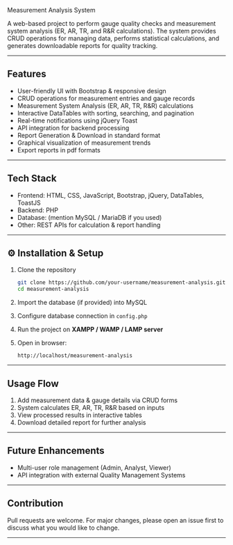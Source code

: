 Measurement Analysis System

A web-based project to perform gauge quality checks and measurement system analysis (ER, AR, TR, and R\&R calculations). The system provides CRUD operations for managing data, performs statistical calculations, and generates downloadable reports for quality tracking.

---

## Features

* User-friendly UI with Bootstrap & responsive design
* CRUD operations for measurement entries and gauge records
* Measurement System Analysis (ER, AR, TR, R\&R) calculations
* Interactive DataTables with sorting, searching, and pagination
* Real-time notifications using jQuery Toast
* API integration for backend processing
* Report Generation & Download in standard format
* Graphical visualization of measurement trends
* Export reports in pdf formats

---

## Tech Stack

* Frontend: HTML, CSS, JavaScript, Bootstrap, jQuery, DataTables, ToastJS
* Backend: PHP
* Database: (mention MySQL / MariaDB if you used)
* Other: REST APIs for calculation & report handling

---

## ⚙️ Installation & Setup

1. Clone the repository

   ```bash
   git clone https://github.com/your-username/measurement-analysis.git
   cd measurement-analysis
   ```
2. Import the database (if provided) into MySQL
3. Configure database connection in `config.php`
4. Run the project on **XAMPP / WAMP / LAMP server**
5. Open in browser:

   ```
   http://localhost/measurement-analysis
   ```

---

##  Usage Flow

1. Add measurement data & gauge details via CRUD forms
2. System calculates ER, AR, TR, R\&R based on inputs
3. View processed results in interactive tables
4. Download detailed report for further analysis

---

## Future Enhancements

* Multi-user role management (Admin, Analyst, Viewer)
* API integration with external Quality Management Systems

---

## Contribution

Pull requests are welcome. For major changes, please open an issue first to discuss what you would like to change.

---
